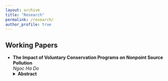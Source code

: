 ```yaml
---
layout: archive
title: "Research"
permalink: /research/
author_profile: true
---
```

## Working Papers

- **The Impact of Voluntary Conservation Programs on Nonpoint Source Pollution**  
  *Ngoc Ha Do*  
  <details>
   <summary><strong>Abstract</strong></summary>
   <small>
    This paper evaluates the effectiveness of federal conservation programs on water quality outcomes using a triple-differences empirical strategy. I combine administrative data on conservation payments with downstream water quality monitoring data to identify the impact of riparian buffers on nutrient pollution in Wisconsin.
  </details>
